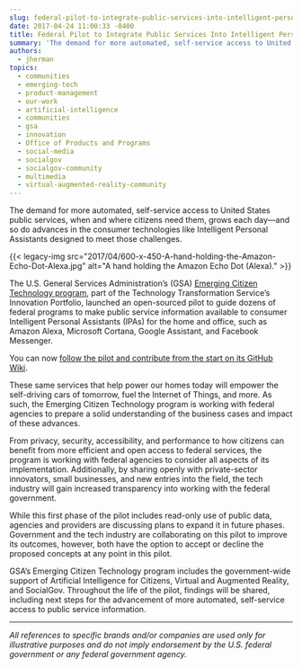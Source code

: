 ```yaml
---
slug: federal-pilot-to-integrate-public-services-into-intelligent-personal-assistants
date: 2017-04-24 11:00:33 -0400
title: Federal Pilot to Integrate Public Services Into Intelligent Personal Assistants
summary: 'The demand for more automated, self-service access to United States public services, when and where citizens need them, grows each day&mdash;and so do advances in the consumer technologies like Intelligent Personal Assistants designed to meet those challenges. The U.S. General Services Administration’s (GSA)'
authors:
  - jherman
topics:
  - communities
  - emerging-tech
  - product-management
  - our-work
  - artificial-intelligence
  - communities
  - gsa
  - innovation
  - Office of Products and Programs
  - social-media
  - socialgov
  - socialgov-community
  - multimedia
  - virtual-augmented-reality-community
---
```


The demand for more automated, self-service access to United States public services, when and where citizens need them, grows each day—and so do advances in the consumer technologies like Intelligent Personal Assistants designed to meet those challenges.

{{< legacy-img src="2017/04/600-x-450-A-hand-holding-the-Amazon-Echo-Dot-Alexa.jpg" alt="A hand holding the Amazon Echo Dot (Alexa)." >}}

The U.S. General Services Administration’s (GSA) [Emerging Citizen Technology program](https://emerging.digital.gov/), part of the Technology Transformation Service’s Innovation Portfolio, launched an open-sourced pilot to guide dozens of federal programs to make public service information available to consumer Intelligent Personal Assistants (IPAs) for the home and office, such as Amazon Alexa, Microsoft Cortana, Google Assistant, and Facebook Messenger.

You can now [follow the pilot and contribute from the start on its GitHub Wiki](https://github.com/GSA/AI-Assistant-Pilot/wiki/InterAgency-AI-Personal-Assistant-Rapid-Development-Pilot).

These same services that help power our homes today will empower the self-driving cars of tomorrow, fuel the Internet of Things, and more. As such, the Emerging Citizen Technology program is working with federal agencies to prepare a solid understanding of the business cases and impact of these advances.

From privacy, security, accessibility, and performance to how citizens can benefit from more efficient and open access to federal services, the program is working with federal agencies to consider all aspects of its implementation. Additionally, by sharing openly with private-sector innovators, small businesses, and new entries into the field, the tech industry will gain increased transparency into working with the federal government.

While this first phase of the pilot includes read-only use of public data, agencies and providers are discussing plans to expand it in future phases. Government and the tech industry are collaborating on this pilot to improve its outcomes, however, both have the option to accept or decline the proposed concepts at any point in this pilot.

GSA’s Emerging Citizen Technology program includes the government-wide support of Artificial Intelligence for Citizens, Virtual and Augmented Reality, and SocialGov. Throughout the life of the pilot, findings will be shared, including next steps for the advancement of more automated, self-service access to public service information.

* * *

_All references to specific brands and/or companies are used only for illustrative purposes and do not imply endorsement by the U.S. federal government or any federal government agency._
